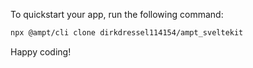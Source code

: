 To quickstart your app, run the following command: 

```bash
npx @ampt/cli clone dirkdressel114154/ampt_sveltekit
```

Happy coding!